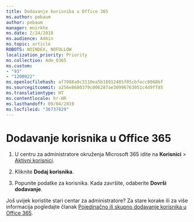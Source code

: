 ```yaml
---
title: Dodavanje korisnika u Office 365
ms.author: pebaum
author: pebaum
manager: mnirkhe
ms.date: 2/24/2018
ms.audience: Admin
ms.topic: article
ROBOTS: NOINDEX, NOFOLLOW
localization_priority: Priority
ms.collection: Adm_O365
ms.custom:
- "93"
- "1200022"
ms.openlocfilehash: af7088a9c3110ea5b18912485f05cbfecc8068bf
ms.sourcegitcommit: a256e8680379c006287ae30996763051c4d9ff85
ms.translationtype: HT
ms.contentlocale: hr-HR
ms.lasthandoff: 09/04/2019
ms.locfileid: "36737829"
---
```

# <a name="add-a-user-to-office-365"></a>Dodavanje korisnika u Office 365

1. U centru za administratore okruženja Microsoft 365 idite na **Korisnici** >  [Aktivni korisnici](https://admin.microsoft.com/Adminportal/Home?source=applauncher#/users).

2. Kliknite **Dodaj korisnika**.

3. Popunite podatke za korisnika. Kada završite, odaberite **Dovrši dodavanje**.

Još uvijek koristite stari centar za administratore? Za stare korake ili za više informacija pogledajte članak [ Pojedinačno ili skupno dodavanje korisnika u Office 365](https://docs.microsoft.com/office365/admin/add-users/add-users).
  